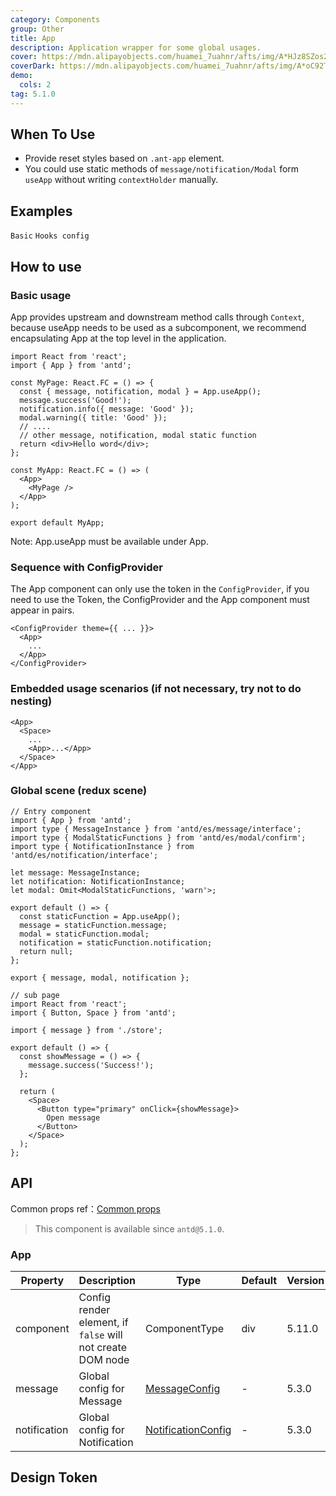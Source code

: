 ```yaml
---
category: Components
group: Other
title: App
description: Application wrapper for some global usages.
cover: https://mdn.alipayobjects.com/huamei_7uahnr/afts/img/A*HJz8SZos2wgAAAAAAAAAAAAADrJ8AQ/original
coverDark: https://mdn.alipayobjects.com/huamei_7uahnr/afts/img/A*oC92TK44Ex8AAAAAAAAAAAAADrJ8AQ/original
demo:
  cols: 2
tag: 5.1.0
---
```


## When To Use

- Provide reset styles based on `.ant-app` element.
- You could use static methods of `message/notification/Modal` form `useApp` without writing `contextHolder` manually.

## Examples

<!-- prettier-ignore -->
<code src="./demo/basic.tsx">Basic</code>
<code src="./demo/config.tsx">Hooks config</code>

## How to use

### Basic usage

App provides upstream and downstream method calls through `Context`, because useApp needs to be used as a subcomponent, we recommend encapsulating App at the top level in the application.

```tsx
import React from 'react';
import { App } from 'antd';

const MyPage: React.FC = () => {
  const { message, notification, modal } = App.useApp();
  message.success('Good!');
  notification.info({ message: 'Good' });
  modal.warning({ title: 'Good' });
  // ....
  // other message, notification, modal static function
  return <div>Hello word</div>;
};

const MyApp: React.FC = () => (
  <App>
    <MyPage />
  </App>
);

export default MyApp;
```

Note: App.useApp must be available under App.

### Sequence with ConfigProvider

The App component can only use the token in the `ConfigProvider`, if you need to use the Token, the ConfigProvider and the App component must appear in pairs.

```tsx
<ConfigProvider theme={{ ... }}>
  <App>
    ...
  </App>
</ConfigProvider>
```

### Embedded usage scenarios (if not necessary, try not to do nesting)

```tsx
<App>
  <Space>
    ...
    <App>...</App>
  </Space>
</App>
```

### Global scene (redux scene)

```tsx
// Entry component
import { App } from 'antd';
import type { MessageInstance } from 'antd/es/message/interface';
import type { ModalStaticFunctions } from 'antd/es/modal/confirm';
import type { NotificationInstance } from 'antd/es/notification/interface';

let message: MessageInstance;
let notification: NotificationInstance;
let modal: Omit<ModalStaticFunctions, 'warn'>;

export default () => {
  const staticFunction = App.useApp();
  message = staticFunction.message;
  modal = staticFunction.modal;
  notification = staticFunction.notification;
  return null;
};

export { message, modal, notification };
```

```tsx
// sub page
import React from 'react';
import { Button, Space } from 'antd';

import { message } from './store';

export default () => {
  const showMessage = () => {
    message.success('Success!');
  };

  return (
    <Space>
      <Button type="primary" onClick={showMessage}>
        Open message
      </Button>
    </Space>
  );
};
```

## API

Common props ref：[Common props](/docs/react/common-props)

> This component is available since `antd@5.1.0`.

### App

| Property | Description | Type | Default | Version |
| --- | --- | --- | --- | --- |
| component | Config render element, if `false` will not create DOM node | ComponentType | div | 5.11.0 |
| message | Global config for Message | [MessageConfig](/components/message/#messageconfig) | - | 5.3.0 |
| notification | Global config for Notification | [NotificationConfig](/components/notification/#notificationconfig) | - | 5.3.0 |

## Design Token

<ComponentTokenTable component="App"></ComponentTokenTable>
